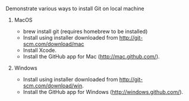 Demonstrate various ways to install Git on local machine

1. MacOS
   * brew install git (requires homebrew to be installed)
   * Install using installer downloaded from  http://git-scm.com/download/mac
   * Install Xcode.
   * Install the GitHub app for Mac (http://mac.github.com/).

2. Windows
   * Install using installer downloaded from http://git-scm.com/download/win.
   * Install the GitHub app for Windows (http://windows.github.com/).
